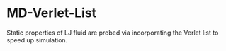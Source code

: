 # MD-Verlet-List

Static properties of LJ fluid are probed via incorporating the Verlet list to speed up simulation.
